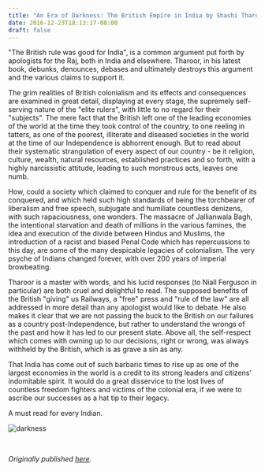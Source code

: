 ```yaml
---
title: "An Era of Darkness: The British Empire in India by Shashi Tharoor - Review by Abhishek Desikan"
date: 2016-12-23T18:13:17-08:00
draft: false
---
```


"The British rule was good for India", is a common argument put forth by apologists for the Raj, both in India and elsewhere. Tharoor, in his latest book, debunks, denounces, debases and ultimately destroys this argument and the various claims to support it.

The grim realities of British colonialism and its effects and consequences are examined in great detail, displaying at every stage, the supremely self-serving nature of the "elite rulers", with little to no regard for their "subjects". The mere fact that the British left one of the leading economies of the world at the time they took control of the country, to one reeling in tatters, as one of the poorest, illiterate and diseased societies in the world at the time of our Independence is abhorrent enough. But to read about their systematic strangulation of every aspect of our country - be it religion, culture, wealth, natural resources, established practices and so forth, with a highly narcissistic attitude, leading to such monstrous acts, leaves one numb.

How, could a society which claimed to conquer and rule for the benefit of its conquered, and which held such high standards of being the torchbearer of liberalism and free speech, subjugate and humiliate countless denizens, with such rapaciousness, one wonders. The massacre of Jallianwala Bagh, the intentional starvation and death of millions in the various famines, the idea and execution of the divide between Hindus and Muslims, the introduction of a racist and biased Penal Code which has repercussions to this day, are some of the many despicable legacies of colonialism. The very psyche of Indians changed forever, with over 200 years of imperial browbeating.

Tharoor is a master with words, and his lucid responses (to Niall Ferguson in particular) are both cruel and delightful to read. The supposed benefits of the British "giving" us Railways, a "free" press and "rule of the law" are all addressed in more detail than any apologist would like to debate. He also makes it clear that we are not passing the buck to the British on our failures as a country post-Independence, but rather to understand the wrongs of the past and how it has led to our present state. Above all, the self-respect which comes with owning up to our decisions, right or wrong, was always withheld by the British, which is as grave a sin as any.

That India has come out of such barbaric times to rise up as one of the largest economies in the world is a credit to its strong leaders and citizens' indomitable spirit. It would do a great disservice to the lost lives of countless freedom fighters and victims of the colonial era, if we were to ascribe our successes as a hat tip to their legacy.

A must read for every Indian.

![darkness](/darkness.jpg)

&nbsp;&nbsp;

*Originally published [here](https://www.goodreads.com/review/show/1806234695).*